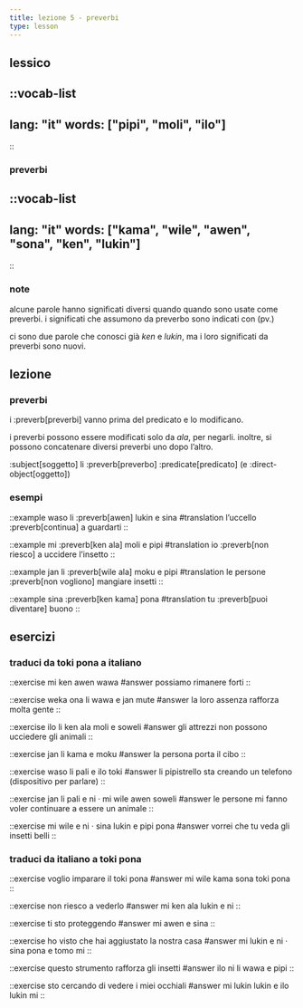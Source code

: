 ```yaml
---
title: lezione 5 - preverbi
type: lesson
---
```


## lessico
::vocab-list
---
lang: "it"
words: ["pipi", "moli", "ilo"]
---
::

### preverbi
::vocab-list
---
lang: "it"
words: ["kama", "wile", "awen", "sona", "ken", "lukin"]
---
::

### note
alcune parole hanno significati diversi quando quando sono usate come preverbi. i significati che assumono da preverbo sono indicati con (pv.)

ci sono due parole che conosci già *ken* e *lukin*, ma i loro significati da preverbi sono nuovi.


## lezione
### preverbi
i :preverb[preverbi] vanno prima del predicato e lo modificano.

i preverbi possono essere modificati solo da *ala*, per negarli. inoltre, si possono concatenare diversi preverbi uno dopo l’altro.

:subject[soggetto] li :preverb[preverbo] :predicate[predicato] (e :direct-object[oggetto])

### esempi

::example
waso li :preverb[awen] lukin e sina
#translation
l’uccello :preverb[continua] a guardarti
::

::example
mi :preverb[ken ala] moli e pipi
#translation
io :preverb[non riesco] a uccidere l’insetto
::

::example
jan li :preverb[wile ala] moku e pipi
#translation
le persone :preverb[non vogliono] mangiare insetti
::

::example
sina :preverb[ken kama] pona
#translation
tu :preverb[puoi diventare] buono
::

## esercizi
### traduci da toki pona a italiano
::exercise
mi ken awen wawa
#answer
possiamo rimanere forti
::

::exercise
weka ona li wawa e jan mute
#answer
la loro assenza rafforza molta gente
::

::exercise
ilo li ken ala moli e soweli
#answer
gli attrezzi non possono ucciedere gli animali
::

::exercise
jan li kama e moku
#answer
la persona porta il cibo
::

::exercise
waso li pali e ilo toki
#answer
li pipistrello sta creando un telefono (dispositivo per parlare)
::

::exercise
jan li pali e ni · mi wile awen soweli
#answer
le persone mi fanno voler continuare a essere un animale
::

::exercise
mi wile e ni · sina lukin e pipi pona
#answer
vorrei che tu veda gli insetti belli
::

### traduci da italiano a toki pona 
::exercise
voglio imparare il toki pona
#answer
mi wile kama sona toki pona
::

::exercise
non riesco a vederlo
#answer
mi ken ala lukin e ni
::

::exercise
ti sto proteggendo
#answer
mi awen e sina
::

::exercise
ho visto che hai aggiustato la nostra casa
#answer
mi lukin e ni · sina pona e tomo mi
::

::exercise
questo strumento rafforza gli insetti
#answer
ilo ni li wawa e pipi
::

::exercise
sto cercando di vedere i miei occhiali
#answer
mi lukin lukin e ilo lukin mi
::